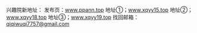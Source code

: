 
兴趣院新地址：
发布页：www.ppann.top
地址①；www.xqyy15.top
地址②；www.xqyy18.top
地址③；www.xqyy19.top
找回邮箱：qiqiwuqi7757@gmail.com
